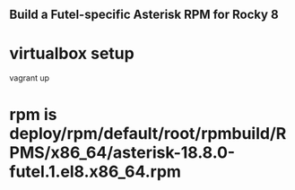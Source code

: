 ## Build a Futel-specific Asterisk RPM for Rocky 8

# virtualbox setup

  vagrant up
  # rpm is deploy/rpm/default/root/rpmbuild/RPMS/x86_64/asterisk-18.8.0-futel.1.el8.x86_64.rpm
